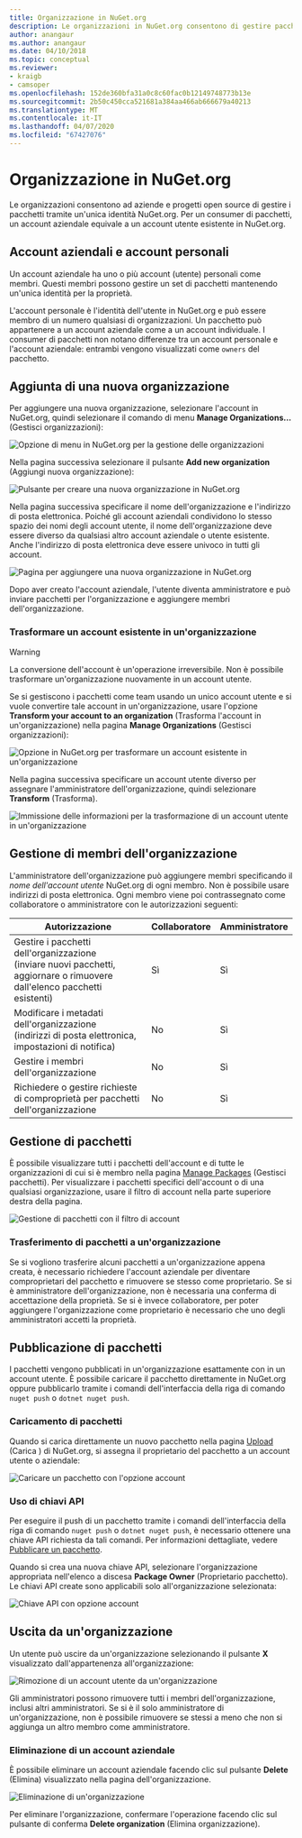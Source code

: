 ```yaml
---
title: Organizzazione in NuGet.org
description: Le organizzazioni in NuGet.org consentono di gestire pacchetti pubblicati dal gruppo o in un team in un ambiente aziendale.
author: anangaur
ms.author: anangaur
ms.date: 04/10/2018
ms.topic: conceptual
ms.reviewer:
- kraigb
- camsoper
ms.openlocfilehash: 152de360bfa31a0c8c60fac0b12149748773b13e
ms.sourcegitcommit: 2b50c450cca521681a384aa466ab666679a40213
ms.translationtype: MT
ms.contentlocale: it-IT
ms.lasthandoff: 04/07/2020
ms.locfileid: "67427076"
---
```

# <a name="your-organization-on-nugetorg"></a>Organizzazione in NuGet.org

Le organizzazioni consentono ad aziende e progetti open source di gestire i pacchetti tramite un'unica identità NuGet.org. Per un consumer di pacchetti, un account aziendale equivale a un account utente esistente in NuGet.org.

## <a name="organization-accounts-vs-individual-accounts"></a>Account aziendali e account personali

Un account aziendale ha uno o più account (utente) personali come membri. Questi membri possono gestire un set di pacchetti mantenendo un'unica identità per la proprietà.

L'account personale è l'identità dell'utente in NuGet.org e può essere membro di un numero qualsiasi di organizzazioni. Un pacchetto può appartenere a un account aziendale come a un account individuale. I consumer di pacchetti non notano differenze tra un account personale e l'account aziendale: entrambi vengono visualizzati come `owners` del pacchetto.

## <a name="adding-a-new-organization"></a>Aggiunta di una nuova organizzazione

Per aggiungere una nuova organizzazione, selezionare l'account in NuGet.org, quindi selezionare il comando di menu **Manage Organizations...** (Gestisci organizzazioni):

![Opzione di menu in NuGet.org per la gestione delle organizzazioni](media/org-manage-option.png)

Nella pagina successiva selezionare il pulsante **Add new organization** (Aggiungi nuova organizzazione):

![Pulsante per creare una nuova organizzazione in NuGet.org](media/org-add-new-option.png)

Nella pagina successiva specificare il nome dell'organizzazione e l'indirizzo di posta elettronica. Poiché gli account aziendali condividono lo stesso spazio dei nomi degli account utente, il nome dell'organizzazione deve essere diverso da qualsiasi altro account aziendale o utente esistente. Anche l'indirizzo di posta elettronica deve essere univoco in tutti gli account.

![Pagina per aggiungere una nuova organizzazione in NuGet.org](media/org-add-new-page.png)

Dopo aver creato l'account aziendale, l'utente diventa amministratore e può inviare pacchetti per l'organizzazione e aggiungere membri dell'organizzazione.

### <a name="transform-existing-account-to-an-organization"></a>Trasformare un account esistente in un'organizzazione

> [!Warning]
> La conversione dell'account è un'operazione irreversibile. Non è possibile trasformare un'organizzazione nuovamente in un account utente.

Se si gestiscono i pacchetti come team usando un unico account utente e si vuole convertire tale account in un'organizzazione, usare l'opzione **Transform your account to an organization** (Trasforma l'account in un'organizzazione) nella pagina **Manage Organizations** (Gestisci organizzazioni):

![Opzione in NuGet.org per trasformare un account esistente in un'organizzazione](media/org-transform-option.png)

Nella pagina successiva specificare un account utente diverso per assegnare l'amministratore dell'organizzazione, quindi selezionare **Transform** (Trasforma).

![Immissione delle informazioni per la trasformazione di un account utente in un'organizzazione](media/org-transform-page.png)

## <a name="managing-organization-members"></a>Gestione di membri dell'organizzazione

L'amministratore dell'organizzazione può aggiungere membri specificando il *nome dell'account utente* NuGet.org di ogni membro. Non è possibile usare indirizzi di posta elettronica. Ogni membro viene poi contrassegnato come collaboratore o amministratore con le autorizzazioni seguenti:

| Autorizzazione | Collaboratore | Amministratore |
| --- | --- | --- |
| Gestire i pacchetti dell'organizzazione<br/>(inviare nuovi pacchetti, aggiornare o rimuovere dall'elenco pacchetti esistenti) | Sì | Sì |
| Modificare i metadati dell'organizzazione<br/>(indirizzi di posta elettronica, impostazioni di notifica) | No | Sì |
| Gestire i membri dell'organizzazione | No | Sì |
| Richiedere o gestire richieste di comproprietà per pacchetti dell'organizzazione | No | Sì |

## <a name="managing-packages"></a>Gestione di pacchetti

È possibile visualizzare tutti i pacchetti dell'account e di tutte le organizzazioni di cui si è membro nella pagina [Manage Packages](https://www.nuget.org/account/Packages) (Gestisci pacchetti). Per visualizzare i pacchetti specifici dell'account o di una qualsiasi organizzazione, usare il filtro di account nella parte superiore destra della pagina.

![Gestione di pacchetti con il filtro di account](media/org-manage-packages-option.png)

### <a name="transferring-packages-to-an-organization"></a>Trasferimento di pacchetti a un'organizzazione
Se si vogliono trasferire alcuni pacchetti a un'organizzazione appena creata, è necessario richiedere l'account aziendale per diventare comproprietari del pacchetto e rimuovere se stesso come proprietario. Se si è amministratore dell'organizzazione, non è necessaria una conferma di accettazione della proprietà. Se si è invece collaboratore, per poter aggiungere l'organizzazione come proprietario è necessario che uno degli amministratori accetti la proprietà.

## <a name="publishing-packages"></a>Pubblicazione di pacchetti

I pacchetti vengono pubblicati in un'organizzazione esattamente con in un account utente. È possibile caricare il pacchetto direttamente in NuGet.org oppure pubblicarlo tramite i comandi dell'interfaccia della riga di comando `nuget push` o `dotnet nuget push`.

### <a name="uploading-packages"></a>Caricamento di pacchetti

Quando si carica direttamente un nuovo pacchetto nella pagina [Upload](https://www.nuget.org/packages/manage/upload) (Carica ) di NuGet.org, si assegna il proprietario del pacchetto a un account utente o aziendale:

![Caricare un pacchetto con l'opzione account](media/org-upload-option.png)

### <a name="using-api-keys"></a>Uso di chiavi API

Per eseguire il push di un pacchetto tramite i comandi dell'interfaccia della riga di comando `nuget push` o `dotnet nuget push`, è necessario ottenere una chiave API richiesta da tali comandi. Per informazioni dettagliate, vedere [Pubblicare un pacchetto](../quickstart/create-and-publish-a-package-using-visual-studio.md#publish-the-package).

Quando si crea una nuova chiave API, selezionare l'organizzazione appropriata nell'elenco a discesa **Package Owner** (Proprietario pacchetto). Le chiavi API create sono applicabili solo all'organizzazione selezionata:

![Chiave API con opzione account](media/org-apikey-option.png)

## <a name="removing-an-organization"></a>Uscita da un'organizzazione

Un utente può uscire da un'organizzazione selezionando il pulsante **X** visualizzato dall'appartenenza all'organizzazione:

![Rimozione di un account utente da un'organizzazione](media/org-remove-self-option.png)

Gli amministratori possono rimuovere tutti i membri dell'organizzazione, inclusi altri amministratori. Se si è il solo amministratore di un'organizzazione, non è possibile rimuovere se stessi a meno che non si aggiunga un altro membro come amministratore.

### <a name="deleting-an-organization-account"></a>Eliminazione di un account aziendale

È possibile eliminare un account aziendale facendo clic sul pulsante **Delete** (Elimina) visualizzato nella pagina dell'organizzazione.

![Eliminazione di un'organizzazione](media/org-delete-option.png)

Per eliminare l'organizzazione, confermare l'operazione facendo clic sul pulsante di conferma **Delete organization** (Elimina organizzazione).
